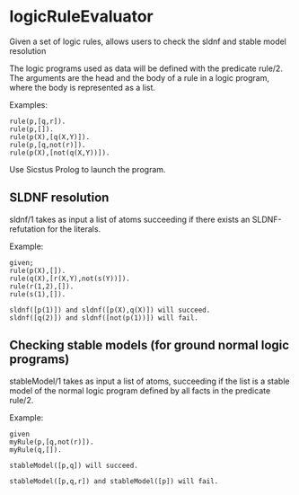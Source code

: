 # logicRuleEvaluator
Given a set of logic rules, allows users to check the sldnf and stable model resolution 

The logic programs used as data will be defined with the predicate rule/2.
The arguments are the head and the body of a rule in a logic program, where the body is represented as a list.

Examples:
```
rule(p,[q,r]).
rule(p,[]).
rule(p(X),[q(X,Y)]).
rule(p,[q,not(r)]).
rule(p(X),[not(q(X,Y))]).
```

Use Sicstus Prolog to launch the program. 


## SLDNF resolution
sldnf/1 takes as input a list of atoms  succeeding if there exists an SLDNF-refutation for the literals.

Example:
```
given;
rule(p(X),[]). 
rule(q(X),[r(X,Y),not(s(Y))]). 
rule(r(1,2),[]). 
rule(s(1),[]).

sldnf([p(1)]) and sldnf([p(X),q(X)]) will succeed.
sldnf([q(2)]) and sldnf([not(p(1))]) will fail.
```

## Checking stable models (for ground normal logic programs)
stableModel/1 takes as input a list of atoms, succeeding if the list is a stable model of the normal logic program defined by all facts in the predicate rule/2.

Example:
```
given
myRule(p,[q,not(r)]). 
myRule(q,[]).

stableModel([p,q]) will succeed. 

stableModel([p,q,r]) and stableModel([p]) will fail.
```
